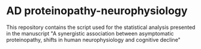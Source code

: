# AD proteinopathy-neurophysiology
This repository contains the script used for the statistical analysis presented in the manuscript "A synergistic association between asymptomatic proteinopathy, shifts in human neurophysiology and cognitive decline"
